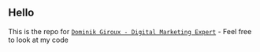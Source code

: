 ## Hello

This is the repo for [`Dominik Giroux - Digital Marketing Expert`](https://www.dominikgiroux.com) - Feel free to look at my code
